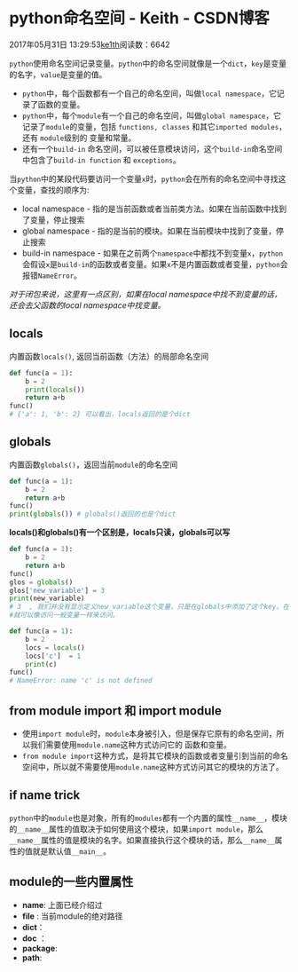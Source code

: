 # python命名空间 - Keith - CSDN博客





2017年05月31日 13:29:53[ke1th](https://me.csdn.net/u012436149)阅读数：6642








`python`使用命名空间记录变量。`python`中的命名空间就像是一个`dict`，`key`是变量的名字，`value`是变量的值。
- `python`中，每个函数都有一个自己的命名空间，叫做`local namespace`，它记录了函数的变量。
- `python`中，每个`module`有一个自己的命名空间，叫做`global namespace`，它记录了`module`的变量，包括 `functions, classes` 和其它`imported modules`，还有 `module`级别的 变量和常量。
- 还有一个`build-in` 命名空间，可以被任意模块访问，这个`build-in`命名空间中包含了`build-in function` 和 `exceptions`。

当`python`中的某段代码要访问一个变量`x`时，`python`会在所有的命名空间中寻找这个变量，查找的顺序为:
- local namespace - 指的是当前函数或者当前类方法。如果在当前函数中找到了变量，停止搜索
- global namespace - 指的是当前的模块。如果在当前模块中找到了变量，停止搜索
- build-in namespace - 如果在之前两个`namespace`中都找不到变量`x`，`python`会假设`x`是`build-in`的函数或者变量。如果`x`不是内置函数或者变量，`python`会报错`NameError`。

*对于闭包来说，这里有一点区别，如果在local namespace中找不到变量的话，还会去父函数的local namespace中找变量。*

## locals

内置函数`locals()`, 返回当前函数（方法）的局部命名空间

```python
def func(a = 1):
    b = 2
    print(locals())
    return a+b
func()
# {'a': 1, 'b': 2} 可以看出，locals返回的是个dict
```

## globals

内置函数`globals()`，返回当前`module`的命名空间

```python
def func(a = 1):
    b = 2
    return a+b
func()
print(globals()) # globals()返回的也是个dict
```

**locals()和globals()有一个区别是，locals只读，globals可以写**

```python
def func(a = 1):
    b = 2
    return a+b
func()
glos = globals()
glos['new_variable'] = 3
print(new_variable)
# 3  , 我们并没有显示定义new_variable这个变量，只是在globals中添加了这个key，在随后的代码中，
#就可以像访问一般变量一样来访问。

def func(a = 1):
    b = 2
    locs = locals()
    locs['c']  = 1
    print(c)
func()
# NameError: name 'c' is not defined
```

## from module import 和 import module
- 使用`import module`时，`module`本身被引入，但是保存它原有的命名空间，所以我们需要使用`module.name`这种方式访问它的 函数和变量。
- `from module import`这种方式，是将其它模块的函数或者变量引到当前的命名空间中，所以就不需要使用`module.name`这种方式访问其它的模块的方法了。

## if __name__ trick

`python`中的`module`也是对象，所有的`modules`都有一个内置的属性`__name__`，模块的`__name__`属性的值取决于如何使用这个模块，如果`import module`，那么`__name__`属性的值是模块的名字。如果直接执行这个模块的话，那么`__name__`属性的值就是默认值`__main__`。

## module的一些内置属性
- __name__: 上面已经介绍过
- __file__ : 当前module的绝对路径
- __dict__： 
- __doc__ ：
- __package__:
- __path__: 



